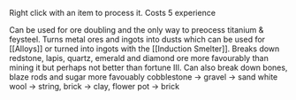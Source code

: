 Right click with an item to process it. Costs 5 experience

Can be used for ore doubling and the only way to preocess titanium & feysteel.
Turns metal ores and ingots into dusts which can be used for [[Alloys]] or turned into ingots with the [[Induction Smelter]].
Breaks down redstone, lapis, quartz, emerald and diamond ore more favourably than mining it but perhaps not better than fortune III.
Can also break down bones, blaze rods and sugar more favouably
cobblestone -> gravel -> sand
white wool -> string, brick -> clay, flower pot -> brick